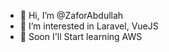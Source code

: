 - 👋 Hi, I’m @ZaforAbdullah
- 👀 I’m interested in Laravel, VueJS
- 🌱 Soon I'll Start learning AWS

<!---
ZaforAbdullah/ZaforAbdullah is a ✨ special ✨ repository because its `README.md` (this file) appears on your GitHub profile.
You can click the Preview link to take a look at your changes.
--->
